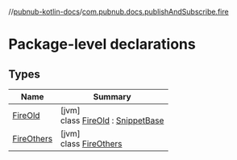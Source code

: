 //[pubnub-kotlin-docs](../../index.md)/[com.pubnub.docs.publishAndSubscribe.fire](index.md)

# Package-level declarations

## Types

| Name | Summary |
|---|---|
| [FireOld](-fire-old/index.md) | [jvm]<br>class [FireOld](-fire-old/index.md) : [SnippetBase](../com.pubnub.docs/-snippet-base/index.md) |
| [FireOthers](-fire-others/index.md) | [jvm]<br>class [FireOthers](-fire-others/index.md) |
